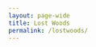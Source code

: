 ```yaml
---
layout: page-wide
title: Lost Woods
permalink: /lostwoods/
---
```


<div id="map-canvas"></div>

<script type="text/javascript" src="https://maps.googleapis.com/maps/api/js?key=AIzaSyBczbNIYsrrbOLxudm2oZq9t1xzLLpA2cg"></script>

<script type="text/javascript">
  var orgName = 'SCVO';
  var address = 'Mansfield Traquair Centre, 15 Mansfield Place, Edinburgh, EH3 6BB, UK';
  var geocoder, map;
    
  function main() {
    geocoder = new google.maps.Geocoder();
    geocoder.geocode({'address': address}, function (result, statusCode){
      if(statusCode == google.maps.GeocoderStatus.OK){
        var mapOptions = {
          center: result[0].geometry.location,
          zoom: 11,
          mapTypeId: google.maps.MapTypeId.ROADMAP
        };
        map = new google.maps.Map(document.getElementById('map-canvas'),mapOptions);
        
        var marker = new google.maps.Marker({
          map:map,
          position: result[0].geometry.location,
          title: orgName
        });
        
        var infoWindow = new google.maps.InfoWindow({
          content: '<h1>' + orgName + '</h1>' + '<p>' + address + '</p>'
        });
        infoWindow.open(map,marker);
      }
      else{
        var mapOptions = {
        center: {lat: 55.858, lng: 4.259},
        zoom: 11,
        mapTypeId: google.maps.MapTypeId.ROADMAP
        };
        map = new google.maps.Map(document.getElementById('map-canvas'),mapOptions);
      }
    });
  }
  main();
 </script>
